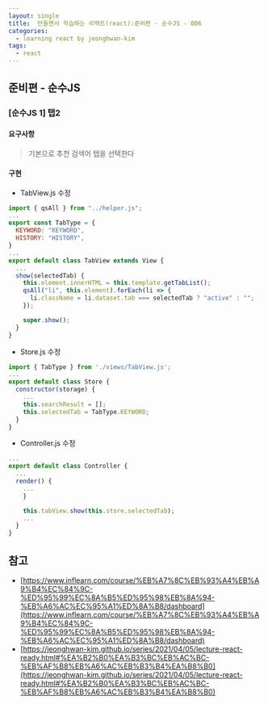 ```yaml
---
layout: single
title:  만들면서 학습하는 리액트(react):준비편 - 순수JS - 006
categories: 
  - learning react by jeonghwan-kim
tags: 
  - react
---
```


## 준비편 - 순수JS

### [순수JS 1] 탭2

#### 요구사항

> 기본으로 추천 검색어 탭을 선택한다

#### 구현

- TabView.js 수정

```javascript
import { qsAll } from "../helper.js";
...
export const TabType = {
  KEYWORD: "KEYWORD",
  HISTORY: "HISTORY",
}
...
export default class TabView extends View {
  ...
  show(selectedTab) {
    this.element.innerHTML = this.template.getTabList();
    qsAll("li", this.element).forEach(li => {
      li.className = li.dataset.tab === selectedTab ? "active" : "";
    });

    super.show();
  }
}
```

- Store.js 수정

```javascript
import { TabType } from './views/TabView.js';
...
export default class Store {
  constructor(storage) {
    ...
    this.searchResult = [];
    this.selectedTab = TabType.KEYWORD;
  }
}
```

- Controller.js 수정

```javascript
...
export default class Controller {
  ...
  render() {
    ...
    }

    this.tabView.show(this.store.selectedTab);
    ...
  }
}
```

## 참고
- [https://www.inflearn.com/course/%EB%A7%8C%EB%93%A4%EB%A9%B4%EC%84%9C-%ED%95%99%EC%8A%B5%ED%95%98%EB%8A%94-%EB%A6%AC%EC%95%A1%ED%8A%B8/dashboard](https://www.inflearn.com/course/%EB%A7%8C%EB%93%A4%EB%A9%B4%EC%84%9C-%ED%95%99%EC%8A%B5%ED%95%98%EB%8A%94-%EB%A6%AC%EC%95%A1%ED%8A%B8/dashboard)
- [https://jeonghwan-kim.github.io/series/2021/04/05/lecture-react-ready.html#%EA%B2%B0%EA%B3%BC%EB%AC%BC-%EB%AF%B8%EB%A6%AC%EB%B3%B4%EA%B8%B0](https://jeonghwan-kim.github.io/series/2021/04/05/lecture-react-ready.html#%EA%B2%B0%EA%B3%BC%EB%AC%BC-%EB%AF%B8%EB%A6%AC%EB%B3%B4%EA%B8%B0)